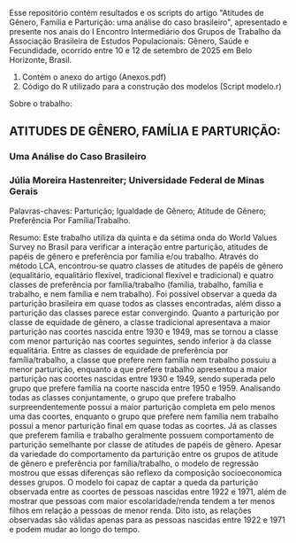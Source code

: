 Esse repositório contém resultados e os scripts do artigo "Atitudes de Gênero, Família e Parturição: uma análise do caso brasileiro",
apresentado e presente nos anais do I Encontro Intermediário dos Grupos de Trabalho da Associação Brasileira de Estudos Populacionais: Gênero, Saúde e Fecundidade,
ocorrido entre 10 e 12 de setembro de 2025 em Belo Horizonte, Brasil.

1. Contém o anexo do artigo (Anexos.pdf)
2. Código do R utilizado para a construção dos modelos (Script modelo.r)
   
Sobre o trabalho:

## ATITUDES DE GÊNERO, FAMÍLIA E PARTURIÇÃO:
### Uma Análise do Caso Brasileiro
### Júlia Moreira Hastenreiter; Universidade Federal de Minas Gerais

Palavras-chaves: Parturição; Igualdade de Gênero; Atitude de Gênero; 
Preferência Por Família/Trabalho.

Resumo: Este trabalho utiliza da quinta e da sétima onda do World Values Survey no Brasil
para verificar a interação entre parturição, atitudes de papéis de gênero e preferência 
por família e/ou trabalho. Através do método LCA, encontrou-se quatro classes de 
atitudes de papéis de gênero (equalitário, equalitário flexível, tradicional flexível
e tradicional) e quatro classes de preferência por família/trabalho (família, trabalho,
família e trabalho, e nem família e nem trabalho). Foi possível observar a queda da 
parturição brasileira em quase todos as classes encontradas, além disso a parturição
das classes parece estar convergindo. Quanto a parturição por classe de equidade de
gênero, a classe tradicional apresentava a maior parturição nas coortes nascida entre
1930 e 1949, mas se tornou a classe com menor parturição nas coortes seguintes, sendo
inferior à da classe equalitária. Entre as classes de equidade de preferência por 
família/trabalho, a classe que prefere nem família nem trabalho possuiu a menor parturição,
enquanto a que prefere trabalho apresentou a maior parturição nas coortes nascidas entre
1930 e 1949, sendo superada pelo grupo que prefere família na coorte nascida entre 1950 e
1959. Analisando todas as classes conjuntamente, o grupo que prefere trabalho 
surpreendentemente possui a maior parturição completa em pelo menos uma das coortes,
enquanto o grupo que prefere nem família nem trabalho possui a menor parturição final
em quase todas as coortes. Já as classes que preferem família e trabalho geralmente
possuem comportamento de parturição semelhante por classe de atitudes de papéis de gênero.
Apesar da variedade do comportamento da parturição entre os grupos de atitude de gênero e
preferência por família/trabalho, o modelo de regressão mostrou que essas diferenças são
reflexo da composição socioeconomica desses grupos. O modelo foi capaz de captar a queda
da parturição observada entre as coortes de pessoas nascidas entre 1922 e 1971, além de
mostrar que pessoas com maior escolaridade/renda tendem a ter menos filhos em relação a
pessoas de menor renda. Dito isto, as relações observadas são válidas apenas para as 
pessoas nascidas entre 1922 e 1971 e podem mudar ao longo do tempo.

